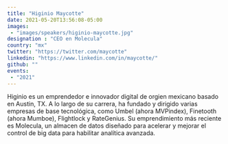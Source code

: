 ```yaml
---
title: "Higinio Maycotte"
date: 2021-05-20T13:56:08-05:00
images:
 - "images/speakers/higinio-maycotte.jpg"
designation : "CEO en Molecula"
country: "mx"
twitter: "https://twitter.com/maycotte"
linkedin: "https://www.linkedin.com/in/maycotte/"
github: ""
events:
 - "2021"
---
```


Higinio es un emprendedor e innovador digital de orgien mexicano basado en Austin, TX. A lo largo de su carrera, ha fundado y dirigido varias empresas de base tecnológica, como Umbel (ahora MVPindex), Finetooth (ahora Mumboe), Flightlock y RateGenius. Su emprendimiento más reciente es Molecula, un almacen de datos diseñado para acelerar y mejorar el control de big data para habilitar analítica avanzada.